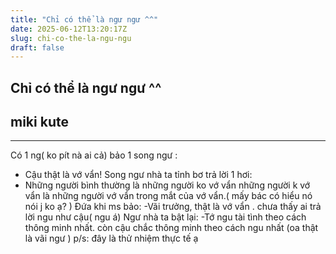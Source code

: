 ```yaml
---
title: "Chỉ có thể là ngư ngư ^^"
date: 2025-06-12T13:20:17Z
slug: chi-co-the-la-ngu-ngu
draft: false
---
```


## Chỉ có thể là ngư ngư ^^

## miki kute

***************
Có 1 ng( ko pít nà ai cả) bảo 1 song ngư :
- Cậu thật là vớ vẩn!
Song ngư nhà ta tỉnh bơ trả lời 1 hơi:
- Những người bình thường là những người ko vớ vẩn
những người k vớ vẩn là những người vớ vẩn trong mắt của vớ vẩn.( mấy bác có hiểu nó nói j ko ạ?  )
Đứa khi ms bảo:
-Vãi trưởng, thật là vớ vẩn . chưa thấy ai trả lời ngu như cậu( ngu á)
Ngư nhà ta bật lại:
-Tớ ngu tài tình theo cách thông minh nhất. còn cậu chắc thông minh theo cách ngu nhất (oa thật là vãi ngư  )
p/s: đây là thử nhiệm thực tế ạ